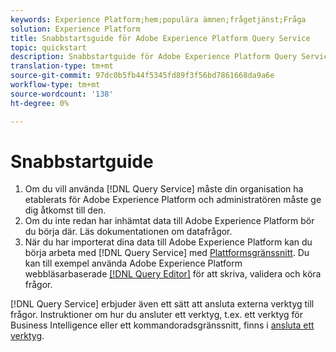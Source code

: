 ```yaml
---
keywords: Experience Platform;hem;populära ämnen;frågetjänst;Fråga
solution: Experience Platform
title: Snabbstartsguide för Adobe Experience Platform Query Service
topic: quickstart
description: Snabbstartguide för Adobe Experience Platform Query Service.
translation-type: tm+mt
source-git-commit: 97dc0b5fb44f5345fd89f3f56bd7861668da9a6e
workflow-type: tm+mt
source-wordcount: '138'
ht-degree: 0%

---
```



# Snabbstartguide

1. Om du vill använda [!DNL Query Service] måste din organisation ha etablerats för Adobe Experience Platform och administratören måste ge dig åtkomst till den.
2. Om du inte redan har inhämtat data till Adobe Experience Platform bör du börja där. Läs dokumentationen om datafrågor.
3. När du har importerat dina data till Adobe Experience Platform kan du börja arbeta med [!DNL Query Service] med [Plattformsgränssnitt](ui/overview.md). Du kan till exempel använda Adobe Experience Platform webbläsarbaserade [[!DNL Query Editor]](ui/user-guide.md) för att skriva, validera och köra frågor.


[!DNL Query Service] erbjuder även ett sätt att ansluta externa verktyg till frågor. Instruktioner om hur du ansluter ett verktyg, t.ex. ett verktyg för Business Intelligence eller ett kommandoradsgränssnitt, finns i [ansluta ett verktyg](clients/overview.md).

